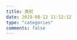 ```yaml
---
title: 类别
date: 2019-08-12 11:12:12
type: "categories"
comments: false
---
```


<!-- 
类别信息
JVM

Redis

rust

springboot

vscode

zookeeper

化验

理论知识
    并发相关
    
算法

 -->
